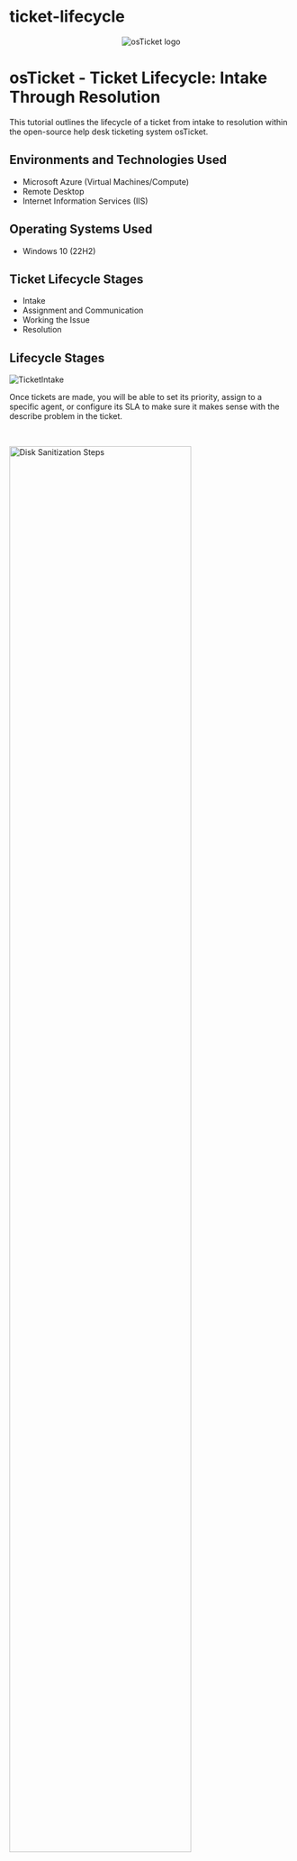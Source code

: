 # ticket-lifecycle

<p align="center">
<img src="https://i.imgur.com/Clzj7Xs.png" alt="osTicket logo"/>
</p>

<h1>osTicket - Ticket Lifecycle: Intake Through Resolution</h1>
This tutorial outlines the lifecycle of a ticket from intake to resolution within the open-source help desk ticketing system osTicket.<br />



<h2>Environments and Technologies Used</h2>

- Microsoft Azure (Virtual Machines/Compute)
- Remote Desktop
- Internet Information Services (IIS)

<h2>Operating Systems Used </h2>

- Windows 10</b> (22H2)

<h2>Ticket Lifecycle Stages</h2>

- Intake
- Assignment and Communication
- Working the Issue
- Resolution

<h2>Lifecycle Stages</h2>

<p>
<img src="https://i.imgur.com/sBR56fQ.png" alt="TicketIntake"/>
</p>
<p>
Once tickets are made, you will be able to set its priority, assign to a specific agent, or configure its SLA to make sure it makes sense with the describe problem in the ticket. 

</p>
<br />

<p>
<img src="blob:https://imgur.com/a81a86b5-5556-437c-9068-1d533b39bef6" height="80%" width="80%" alt="Disk Sanitization Steps"/>
</p>
<p>
While you are assigning the tickets, you are also able to put in notes to further clarify the severity of the tickets. 
This helps the agents understand the situation better.
</p>
<br />

<p>
<img src="https://i.imgur.com/WfteoJX.png" alt="Tickets"/>
</p>
<p>
While the ticket is being worked on, Agents are able to post replies in the Ticket Thread to communicate with the end-user.
</p>
<br />

<p>
<img src="https://i.imgur.com/3lEX8At.png" alt="TicketStatus"/>
</p>
<p>
Once everything is completed, you are able to change the ticket's status at the bottom of the page. You have three options: Open, Resolved, and Closed.
Open is to show that the ticket is active and being worked on. 
Resolved is when the end-user's problem has been dealt with. 
Closed is of a similar fashion as Resolved, and the end-user no longer needs assistance.
</p>
<br />
